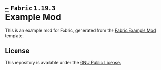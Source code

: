 # <sub>[`←`](https://github.com/KrLite/Example-Mod) `Fabric` `1.19.3`</sub><br />Example Mod

This is an example mod for Fabric, generated from the [Fabric Example Mod](https://github.com/FabricMC/fabric-example-mod) template.

## License

This repository is available under the [GNU Public License.](LICENSE)
